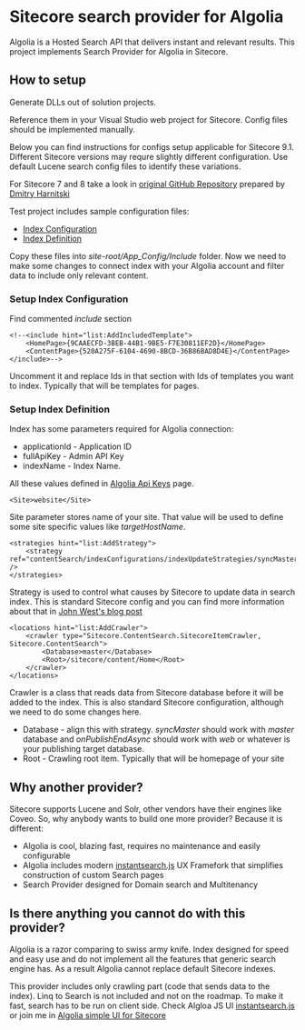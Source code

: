 # Sitecore search provider for Algolia

Algolia is a Hosted Search API that delivers instant and relevant results. This project implements Search Provider for Algolia in Sitecore.

## How to setup

Generate DLLs out of solution projects.

Reference them in your Visual Studio web project for Sitecore. Config files should be implemented manually.

Below you can find instructions for configs setup applicable for Sitecore 9.1. Different Sitecore versions may requre slightly different configuration. Use default Lucene search config files to identify these variations.

For Sitecore 7 and 8 take a look in [original GitHub Repository](https://github.com/dharnitski/Sitecore.Algolia/) prepared by [Dmitry Harnitski](https://github.com/dharnitski)

Test project includes sample configuration files:
* [Index Configuration](https://github.com/chorpo/Sitecore.Algolia/blob/sitecore91/Score.ContentSearch.Algolia.Tests/SampleConfiguration/AlgoliaTestConfiguration.Sc91.config) 
* [Index Definition](https://github.com/chorpo/Sitecore.Algolia/blob/sitecore91/Score.ContentSearch.Algolia.Tests/SampleConfiguration/AlgoliaTestIndex.Sc91.config) 

Copy these files into *site-root/App_Config/Include* folder. Now we need to make some changes to connect index with your Algolia account and filter data to include only relevant content.

### Setup Index Configuration

Find commented *include* section 

    <!--<include hint="list:AddIncludedTemplate">
        <HomePage>{9CAAECFD-3BEB-44B1-9BE5-F7E30811EF2D}</HomePage>
        <ContentPage>{520A275F-6104-4690-8BCD-36B86BAD8D4E}</ContentPage>
    </include>-->

Uncomment it and replace Ids in that section with Ids of templates you want to index. Typically that will be templates for pages.

### Setup Index Definition

Index has some parameters required for Algolia connection:

* applicationId - Application ID
* fullApiKey - Admin API Key
* indexName - Index Name.

All these values defined in [Algolia Api Keys](https://www.algolia.com/api-keys) page.

    <Site>website</Site>

Site parameter stores name of your site. That value will be used to define some site specific values like *targetHostName*.

    <strategies hint="list:AddStrategy">
        <strategy ref="contentSearch/indexConfigurations/indexUpdateStrategies/syncMaster" />
    </strategies>

Strategy is used to control what causes by Sitecore to update data in search index. This is standard Sitecore config and you can find more information about that in [John West's blog post](http://www.sitecore.net/learn/blogs/technical-blogs/john-west-sitecore-blog/posts/2013/04/sitecore-7-index-update-strategies.aspx) 

    <locations hint="list:AddCrawler">
        <crawler type="Sitecore.ContentSearch.SitecoreItemCrawler, Sitecore.ContentSearch">
            <Database>master</Database>
            <Root>/sitecore/content/Home</Root>
        </crawler>
    </locations>

Crawler is a class that reads data from Sitecore database before it will be added to the index. This is also standard Sitecore configuration, although we need to do some changes here.
* Database - align this with strategy. *syncMaster* should work with *master* database and *onPublishEndAsync* should work with *web* or whatever is your publishing target database.
* Root - Crawling root item. Typically that will be homepage of your site  

## Why another provider?

Sitecore supports Lucene and Solr, other vendors have their engines like Coveo. So, why anybody wants to build one more provider?
Because it is different:

* Algolia is cool, blazing fast, requires no maintenance and easily configurable
* Algolia includes modern [instantsearch.js](https://community.algolia.com/instantsearch.js) UX Framefork that simplifies construction of custom Search pages   
* Search Provider designed for Domain search and Multitenancy


## Is there anything you cannot do with this provider?

Algolia is a razor comparing to swiss army knife. Index designed for speed and easy use and do not implement all the features that generic search engine has.
As a result Algolia cannot replace default Sitecore indexes.

This provider includes only crawling part (code that sends data to the index). Linq to Search is not included and not on the roadmap. 
To make it fast, search has to be run on client side. Check Algloa JS UI [instantsearch.js](https://community.algolia.com/instantsearch.js) or join me in [Algolia simple UI for Sitecore](https://github.com/dharnitski/Algolia.Sitecore.UI)  

